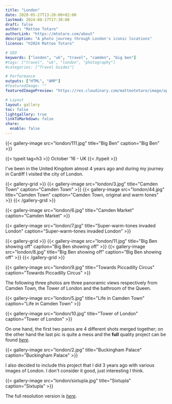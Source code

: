 ```yaml
---
title: "London"
date: 2020-05-27T13:20:00+02:00
lastmod: 2024-08-17T17:30:00
draft: false
author: "Matteo Totaro"
authorLink: "https://mtotaro.com/about"
description: "A photo journey through London's iconic locations"
license: "©2024 Matteo Totaro"

# SEO
keywords: ["london", "uk", "travel", "camden", "big ben"]
#tags: ["travel", "uk", "london", "photography"]
#categories: ["Travel Guides"]

# Performance
outputs: ["HTML", "AMP"]
#featuredImage: ""
featuredImagePreview: "https://res.cloudinary.com/matteototaro/image/upload/london/3.jpg"

# Layout
layout: gallery
toc: false
lightgallery: true
linkToMarkdown: false
share:
  enable: false
---
```


{{< gallery-image 
    src="london/111.jpg"
    title="Big Ben"
    caption="Big Ben" >}}

{{< typeit tag=h3 >}}
October '16 - UK
{{< /typeit >}}

I've been in the United Kingdom almost 4 years ago and during my journey in Cardiff I visited the city of London.

{{< gallery-grid >}}
    {{< gallery-image 
        src="london/3.jpg"
        title="Camden Town"
        caption="Camden Town" >}}
    {{< gallery-image 
        src="london/44.jpg"
        title="Camden Town"
        caption="Camden Town, original and warm tones" >}}
{{< /gallery-grid >}}

{{< gallery-image 
    src="london/6.jpg"
    title="Camden Market"
    caption="Camden Market" >}}

{{< gallery-image 
    src="london/7.jpg"
    title="Super-warm-tones invaded London"
    caption="Super-warm-tones invaded London" >}}

{{< gallery-grid >}}
    {{< gallery-image 
        src="london/11.jpg"
        title="Big Ben showing off"
        caption="Big Ben showing off" >}}
    {{< gallery-image 
        src="london/8.jpg"
        title="Big Ben showing off"
        caption="Big Ben showing off" >}}
{{< /gallery-grid >}}

{{< gallery-image 
    src="london/9.jpg"
    title="Towards Piccadilly Circus"
    caption="Towards Piccadilly Circus" >}}

The following three photos are three panoramic views respectively from Camden Town, the Tower of London and the bathroom of the Queen.

{{< gallery-image 
    src="london/5.jpg"
    title="Life in Camden Town"
    caption="Life in Camden Town" >}}

{{< gallery-image 
    src="london/10.jpg"
    title="Tower of London"
    caption="Tower of London" >}}

On one hand, the first two panos are 4 different shots merged together; on the other hand the last pic is quite a mess and the **full** quality project can be found [*here*](https://drive.google.com/file/d/1sIa2JbRFzuH99andlX49eVrF9cCUz8/view?usp=sharing).

{{< gallery-image 
    src="london/2.jpg"
    title="Buckingham Palace"
    caption="Buckingham Palace" >}}

I also decided to include this project that I did 3 years ago with various images of London. I don't consider it good, just interesting I think.

{{< gallery-image 
    src="london/sixtupla.jpg"
    title="Sixtupla"
    caption="Sixtupla" >}}

The full resolution version is [*here*](https://drive.google.com/file/d/1kTo4QCHPyoSI9ekO2sQO7pvci7CyEHkZ/view?usp=sharing).